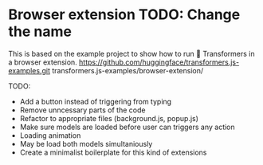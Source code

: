 # Browser extension TODO: Change the name

This is based on the example project to show how to run 🤗 Transformers in a browser extension.  https://github.com/huggingface/transformers.js-examples.git
transformers.js-examples/browser-extension/

TODO:
 - Add a button instead of triggering from typing
 - Remove unncessary parts of the code
 - Refactor to appropriate files (background.js, popup.js)
 - Make sure models are loaded before user can triggers any action
 - Loading animation
 - May be load both models simultaniously
 - Create a minimalist boilerplate for this kind of extensions